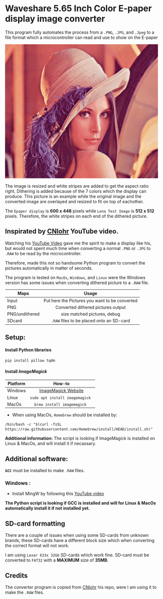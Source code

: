 # Waveshare 5.65 Inch Color E-paper display image converter
This program fully automates the process from a `.PNG`, `.JPG`, and `.Jpeg` to a file format
which a microcontroller can read and use to show on the E-paper

![Alt Text](https://github.com/oscarpeters/ColorE-ink-converter/blob/main/Lena(converter)gif.gif)

The image is resized and white stripes are added to get the aspect ratio right. Dithering is added because of the 7 colors which the display can produce.
This picture is an example while the original image and the converted image are overlayed and resized to fit on top of eachother.

The `Epaper display` is **600 x 448** pixels while `Lena Test Image` is **512 x 512** pixels. Therefore, the white stripes on each end of the dithered picture. 

## Inspirated by [CNlohr](https://github.com/cnlohr/ "CNLohr") YouTube video. 

Watching his [YouTube Video](https://www.youtube.com/watch?v=YawP9RjPcJA&t=248s "YouTube") gave me the spirit to make a display like his, but would not spent much time 
when converting a normal `.PNG` or `.JPG` to `.RAW` to be read by the microcontroller.

Therefore, made this not so handsome Python program to convert the pictures automatically in matter of seconds.

The program is tested on `MacOs`, `Windows`, and `Linux` were the Windows version has some issues when
converting dithered picture to a `.RAW` file.  

| Maps        | Usage           |
| ------------- |:-------------:|
| Input      | Put here the Pictures you want to be converted | 
| PNG    | Converted dithered pictures output   |
| PNG/undithered | size matched pictures, debug      |
| SDcard | `.RAW` files to be placed onto an SD-card|

## Setup: 
#### Install Python libraries
```
pip install pillow tqdm
``` 

#### Install *ImageMagick*
| Platform        | How-to           |
| ------------- |:-------------:|
| Windows | [ImageMagick Website](https://imagemagick.org/script/download.php "ImageMagick")|
| Linux | ```sudo apt install imagemagick ``` |
| MacOs |  ```brew install imagemagick ``` |

* When using MacOs, `Homebrew` should be installed by:
```
/bin/bash -c "$(curl -fsSL https://raw.githubusercontent.com/Homebrew/install/HEAD/install.sh)"
```
**Additional information:**
The script is looking if ImageMagick is installed on Linux & MacOs, and will install it if necassary.

## Additional software:
**`GCC`** must be installed to make `.RAW` files. 
### Windows :
* Install MingW by following this [YouTube video](https://www.youtube.com/watch?v=sXW2VLrQ3Bs "Installing GCC on Windows")

**The Python script is looking if GCC is installed and will for Linux & MacOs automatically install it if not installed yet.**


## SD-card formatting

There are a couple of issues when using some SD-cards from unknown brands, these SD-cards have a different block size which when converting the correct format
will not work. 

I am using `Lexar 633x 32Gb` SD-cards which work fine.
SD-card must be converted to `FAT32` with a **MAXIMUM** size of **35MB**.  

## Credits
The converter program is copied from [CNlohr](https://github.com/cnlohr/epaper_projects "CNLohr") his repo, were I am using it to make the `.RAW` files. 
